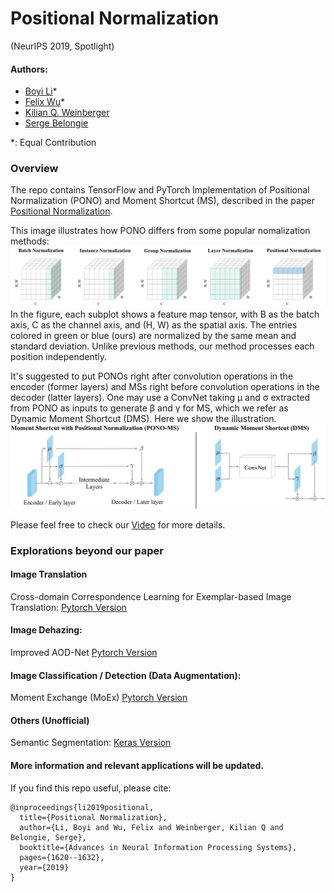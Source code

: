 # Positional Normalization 
(NeurIPS 2019, Spotlight)
#### Authors: 
* [Boyi Li](https://sites.google.com/site/boyilics/home)*
* [Felix Wu](https://scholar.google.com.tw/citations?user=sNL8SSoAAAAJ&hl=en)*
* [Kilian Q. Weinberger](http://kilian.cs.cornell.edu/index.html)
* [Serge Belongie](https://vision.cornell.edu/se3/people/serge-belongie/)

*: Equal Contribution

### Overview
The repo contains TensorFlow and PyTorch Implementation of Positional Normalization (PONO) and Moment Shortcut (MS), described in the paper [Positional Normalization](http://papers.nips.cc/paper/8440-positional-normalization). 

This image illustrates how PONO differs from some popular nomalization methods:
![](./figs/PONO_vs_others.png)
In the figure, each subplot shows a feature map tensor, with B as the batch axis, C as the channel axis, and (H, W) as the spatial axis. The entries colored in green or blue (ours) are normalized by the same mean and standard deviation. Unlike previous methods, our method processes each position independently.

It's suggested to put PONOs right after convolution operations in the encoder (former layers) and MSs right before convolution operations in the decoder (latter layers). One may use a ConvNet taking μ and σ extracted from PONO as inputs to generate β and γ for MS, which we refer as Dynamic Moment Shortcut (DMS). Here we show the illustration.
![](./figs/PONO-MS.jpg)

Please feel free to check our [Video](https://youtu.be/r98mC3e8EAY) for more details.
### Explorations beyond our paper
#### Image Translation
Cross-domain Correspondence Learning for Exemplar-based Image Translation: [Pytorch Version](https://github.com/microsoft/CoCosNet)
#### Image Dehazing: 
Improved AOD-Net [Pytorch Version](https://github.com/Boyiliee/AOD-Net/tree/master/AOD-Net%20with%20PONO)
#### Image Classification / Detection (Data Augmentation):
Moment Exchange (MoEx) [Pytorch Version](https://github.com/Boyiliee/MoEx)
#### Others (Unofficial)
Semantic Segmentation: [Keras Version](https://github.com/sremes/a2d2)

#### More information and relevant applications will be updated.

If you find this repo useful, please cite:
```
@inproceedings{li2019positional,
  title={Positional Normalization},
  author={Li, Boyi and Wu, Felix and Weinberger, Kilian Q and Belongie, Serge},
  booktitle={Advances in Neural Information Processing Systems},
  pages={1620--1632},
  year={2019}
}
```
